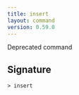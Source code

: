 ```yaml
---
title: insert
layout: command
version: 0.59.0
---
```


Deprecated command

## Signature

```> insert ```
